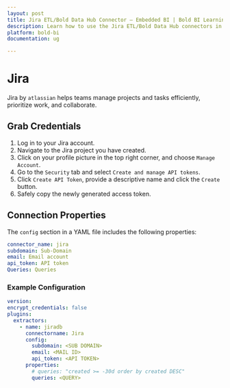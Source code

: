 ```yaml
---
layout: post
title: Jira ETL/Bold Data Hub Connector – Embedded BI | Bold BI Learning
description: Learn how to use the Jira ETL/Bold Data Hub connectors in Bold BI Enterprise Edition. Discover simple steps to integrate data smoothly and make the most of your analytics.
platform: bold-bi
documentation: ug

---
```


# Jira

Jira by ``atlassian`` helps teams manage projects and tasks efficiently, prioritize work, and collaborate.

## Grab Credentials

1. Log in to your Jira account.
2. Navigate to the Jira project you have created.
3. Click on your profile picture in the top right corner, and choose `Manage Account`.
4. Go to the `Security` tab and select `Create and manage API tokens`.
5. Click `Create API Token`, provide a descriptive name and click the `Create` button.
6. Safely copy the newly generated access token.

## Connection Properties

The `config` section in a YAML file includes the following properties:

```yaml
connector_name: jira
subdomain: Sub-Domain
email: Email account
api_token: API token
Queries: Queries
```


### Example Configuration

```yaml
version: 
encrypt_credentials: false
plugins:
  extractors:
    - name: jiradb
      connectorname: Jira
      config:
        subdomain: <SUB DOMAIN>
        email: <MAIL ID>
        api_token: <API TOKEN>
      properties:
        # queries: "created >= -30d order by created DESC"
        queries: <QUERY>
```